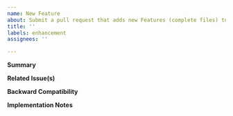 ```yaml
---
name: New Feature
about: Submit a pull request that adds new Features (complete files) to pyiron
title: ''
labels: enhancement
assignees: ''

---
```


**Summary**

<!--Briefly describe the new feature(s) included in this pull request.-->

**Related Issue(s)**

<!--If this addresses an open GitHub issue for this project, please mention the issue number here, and describe the relation. Use the phrases `fixes #221` or `closes #135`, when you want an issue to be automatically closed when the pull request is merged-->

**Backward Compatibility**

<!--Please state whether any changes in the pull request will break backward compatibility for inputs, and - if yes - explain what has been changed and why-->

**Implementation Notes**

<!--Provide any relevant details about how the new feature(s) are implemented, how correctness was verified, how other features - if any - in pyiron are affected-->
